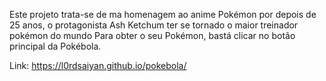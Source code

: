 Este projeto trata-se de ma homenagem ao anime Pokémon por depois de 25 anos, o protagonista Ash Ketchum ter se tornado o maior treinador pokémon do mundo
Para obter o seu Pokémon, bastá clicar no botão principal da Pokébola.

Link: https://l0rdsaiyan.github.io/pokebola/
